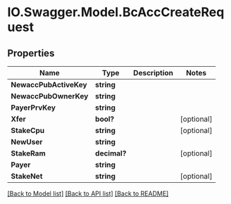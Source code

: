 # IO.Swagger.Model.BcAccCreateRequest
## Properties

Name | Type | Description | Notes
------------ | ------------- | ------------- | -------------
**NewaccPubActiveKey** | **string** |  | 
**NewaccPubOwnerKey** | **string** |  | 
**PayerPrvKey** | **string** |  | 
**Xfer** | **bool?** |  | [optional] 
**StakeCpu** | **string** |  | [optional] 
**NewUser** | **string** |  | 
**StakeRam** | **decimal?** |  | [optional] 
**Payer** | **string** |  | 
**StakeNet** | **string** |  | [optional] 

[[Back to Model list]](../README.md#documentation-for-models) [[Back to API list]](../README.md#documentation-for-api-endpoints) [[Back to README]](../README.md)

